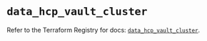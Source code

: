 # `data_hcp_vault_cluster`

Refer to the Terraform Registry for docs: [`data_hcp_vault_cluster`](https://registry.terraform.io/providers/hashicorp/hcp/0.91.0/docs/data-sources/vault_cluster).
